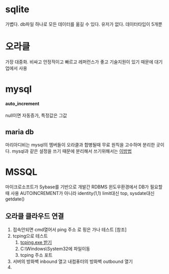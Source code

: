 # sqlite
가볍다.
db파일 하나로 모든 데이터를 옮길 수 있다.
유저가 없다.
데이터타입이 5개뿐

# 오라클
가장 대중화. 
비싸고 안정적이고 빠르고 레퍼런스가 좋고 기술지원이 있기 때문에 대기업에서 사용

# mysql
#### auto_increment
null이면 자동증가, 특정값은 그값


## maria db
마리아디비는 mysql의 멤버들이 오라클과 합병될때 무료 원칙을 고수하며 분리한 곳이다.
mysql과 같은 설정을 쓰기 때문에 분리해서 쓰기위해서는
[이방법](https://kamang-it.tistory.com/entry/MariaDBMySQL%EC%9D%B4-%EC%A1%B4%EC%9E%AC%ED%95%A0%EB%95%8C-%EB%94%B0%EB%A1%9C-MariaDB%EC%82%AC%EC%9A%A9%ED%95%98%EA%B8%B0)

# MSSQL
마이크로소프트가 Sybase를 기반으로 개발간 RDBMS
윈도우환경에서 DB가 필요할때 사용
AUTOINCREMENT가 아니라 identity(1,1)
limit대신 top, sysdate대신 getdate()


## 오라클 클라우드 연결
1. 접속안되면 cmd열어서 ping 주소  로 핑은 가나 테스트
[참조]
2. tcping으로 테스트
   1. [tcping.exe 받기](https://ioerror.tistory.com/entry/Ping-%EC%82%AC%EC%9A%A9%EB%B2%95%EC%98%B5%EC%85%98-%EC%9C%88%EB%8F%84%EC%9A%B0%EC%97%90%EC%84%9C-%ED%8F%AC%ED%8A%B8port%EB%B3%84%EB%A1%9C-%ED%95%91-%ED%85%8C%EC%8A%A4%ED%8A%B8-%ED%95%98%EA%B8%B0#google_vignette)
   2. C:\Windows\System32에 파일이동
   3. tcping 주소 포트
3. 서버의 방화벽 inbound 열고 내컴퓨터의 방화벽 outbound 열기
4. 

